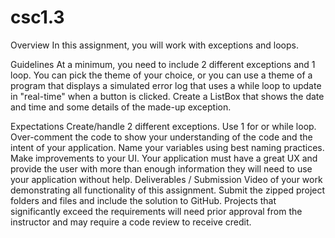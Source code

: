 # csc1.3
Overview
In this assignment, you will work with exceptions and loops.

Guidelines
At a minimum, you need to include 2 different exceptions and 1 loop. You can pick the theme of your choice, or you can use a theme of a program that displays a simulated error log that uses a while loop to update in "real-time" when a button is clicked. Create a ListBox that shows the date and time and some details of the made-up exception.

Expectations
Create/handle 2 different exceptions.
Use 1 for or while loop.
Over-comment the code to show your understanding of the code and the intent of your application.
Name your variables using best naming practices.
Make improvements to your UI. Your application must have a great UX and provide the user with more than enough information they will need to use your application without help.
Deliverables / Submission 
Video of your work demonstrating all functionality of this assignment.
Submit the zipped project folders and files and include the solution to GitHub.
Projects that significantly exceed the requirements will need prior approval from the instructor and may require a code review to receive credit.
